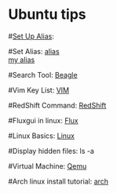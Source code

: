# Ubuntu tips

#[Set Up Alias](http://www.hostingadvice.com/how-to/set-command-aliases-linuxubuntudebian/):

#Set Alias: [alias](http://www.hostingadvice.com/how-to/set-command-aliases-linuxubuntudebian/)   
[my alias](https://github.com/thanhnguyenduy2304/C-Commandline/blob/master/alias.md)

#Search Tool: [Beagle](https://ubuntuforums.org/showthread.php?t=182201)

#Vim Key List: [VIM](http://www.openvim.com)

#RedShift Command: [RedShift](https://www.maketecheasier.com/protect-eyes-redshift-linux/)

#Fluxgui in linux: [Flux](https://github.com/xflux-gui/fluxgui)

#Linux Basics: [Linux](https://null-byte.wonderhowto.com/how-to/hack-like-pro-linux-basics-for-aspiring-hacker-part-1-getting-started-0147121/)

#Display hidden files:
ls -a

#Virtual Machine: [Qemu](https://www.unixmen.com/how-to-install-and-configure-qemu-in-ubuntu/)

#Arch linux install tutorial: [arch](https://paste.ubuntu.com/23956628/a)
